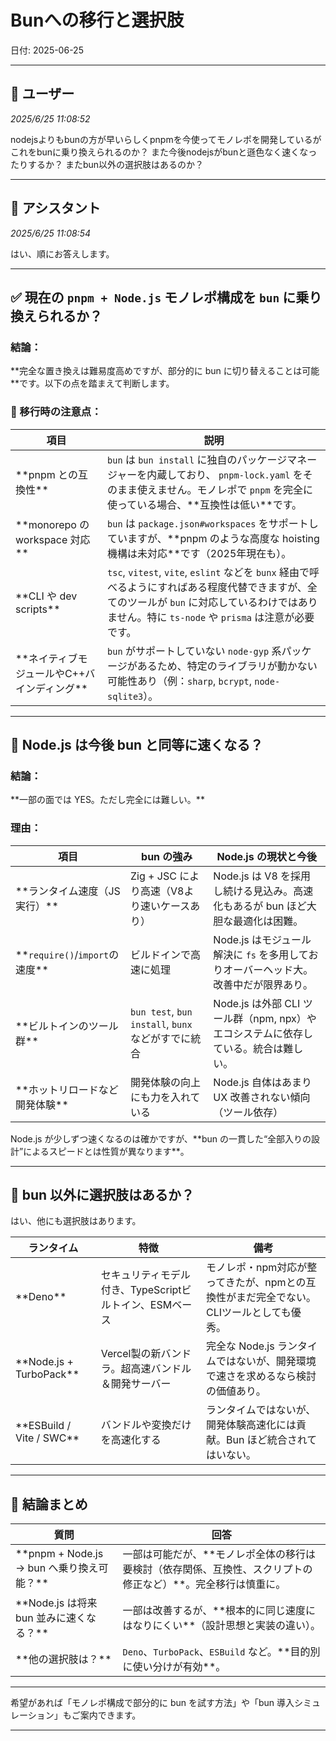 # Bunへの移行と選択肢

日付: 2025-06-25

---

## 👤 ユーザー
*2025/6/25 11:08:52*

nodejsよりもbunの方が早いらしくpnpmを今使ってモノレポを開発しているがこれをbunに乗り換えられるのか？
また今後nodejsがbunと遜色なく速くなったりするか？
またbun以外の選択肢はあるのか？

---

## 🤖 アシスタント
*2025/6/25 11:08:54*

はい、順にお答えします。

---

## ✅ 現在の `pnpm + Node.js` モノレポ構成を `bun` に乗り換えられるか？

### 結論：
\*\*完全な置き換えは難易度高めですが、部分的に bun に切り替えることは可能\*\*です。以下の点を踏まえて判断します。

### 🔧 移行時の注意点：

| 項目 | 説明 |
|------|------|
| \*\*pnpm との互換性\*\* | `bun` は `bun install` に独自のパッケージマネージャーを内蔵しており、 `pnpm-lock.yaml` をそのまま使えません。モノレポで `pnpm` を完全に使っている場合、\*\*互換性は低い\*\*です。 |
| \*\*monorepo の workspace 対応\*\* | `bun` は `package.json#workspaces` をサポートしていますが、\*\*pnpm のような高度な hoisting 機構は未対応\*\*です（2025年現在も）。 |
| \*\*CLI や dev scripts\*\* | `tsc`, `vitest`, `vite`, `eslint` などを `bunx` 経由で呼べるようにすればある程度代替できますが、全てのツールが `bun` に対応しているわけではありません。特に `ts-node` や `prisma` は注意が必要です。 |
| \*\*ネイティブモジュールやC++バインディング\*\* | `bun` がサポートしていない `node-gyp` 系パッケージがあるため、特定のライブラリが動かない可能性あり（例：`sharp`, `bcrypt`, `node-sqlite3`）。 |

---

## 🔮 Node.js は今後 bun と同等に速くなる？

### 結論：
\*\*一部の面では YES。ただし完全には難しい。\*\*

### 理由：

| 項目 | bun の強み | Node.js の現状と今後 |
|------|-------------|-----------------------|
| \*\*ランタイム速度（JS実行）\*\* | Zig + JSC により高速（V8より速いケースあり） | Node.js は V8 を採用し続ける見込み。高速化もあるが bun ほど大胆な最適化は困難。 |
| \*\*`require()`/`import`の速度\*\* | ビルドインで高速に処理 | Node.js はモジュール解決に `fs` を多用しておりオーバーヘッド大。改善中だが限界あり。 |
| \*\*ビルトインのツール群\*\* | `bun test`, `bun install`, `bunx` などがすでに統合 | Node.js は外部 CLI ツール群（npm, npx）やエコシステムに依存している。統合は難しい。 |
| \*\*ホットリロードなど開発体験\*\* | 開発体験の向上にも力を入れている | Node.js 自体はあまり UX 改善されない傾向（ツール依存） |

Node.js が少しずつ速くなるのは確かですが、\*\*bun の一貫した“全部入りの設計”によるスピードとは性質が異なります\*\*。

---

## 🧩 bun 以外に選択肢はあるか？

はい、他にも選択肢はあります。

| ランタイム | 特徴 | 備考 |
|------------|------|------|
| \*\*Deno\*\* | セキュリティモデル付き、TypeScriptビルトイン、ESMベース | モノレポ・npm対応が整ってきたが、npmとの互換性がまだ完全でない。CLIツールとしても優秀。 |
| \*\*Node.js + TurboPack\*\* | Vercel製の新バンドラ。超高速バンドル＆開発サーバー | 完全な Node.js ランタイムではないが、開発環境で速さを求めるなら検討の価値あり。 |
| \*\*ESBuild / Vite / SWC\*\* | バンドルや変換だけを高速化する | ランタイムではないが、開発体験高速化には貢献。Bun ほど統合されてはいない。 |

---

## 🔁 結論まとめ

| 質問 | 回答 |
|------|------|
| \*\*pnpm + Node.js → bun へ乗り換え可能？\*\* | 一部は可能だが、\*\*モノレポ全体の移行は要検討（依存関係、互換性、スクリプトの修正など）\*\*。完全移行は慎重に。 |
| \*\*Node.js は将来 bun 並みに速くなる？\*\* | 一部は改善するが、\*\*根本的に同じ速度にはなりにくい\*\*（設計思想と実装の違い）。 |
| \*\*他の選択肢は？\*\* | `Deno`、`TurboPack`、`ESBuild` など。\*\*目的別に使い分けが有効\*\*。 |

---

希望があれば「モノレポ構成で部分的に bun を試す方法」や「bun 導入シミュレーション」もご案内できます。

---

